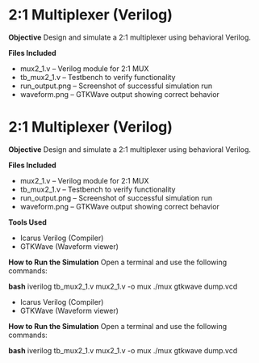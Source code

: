 # 2:1 Multiplexer (Verilog)

**Objective**
Design and simulate a 2:1 multiplexer using behavioral Verilog.

**Files Included**
- mux2_1.v – Verilog module for 2:1 MUX
- tb_mux2_1.v – Testbench to verify functionality
- run_output.png – Screenshot of successful simulation run
- waveform.png – GTKWave output showing correct behavior

# 2:1 Multiplexer (Verilog)

 **Objective**
Design and simulate a 2:1 multiplexer using behavioral Verilog.

**Files Included**
- mux2_1.v – Verilog module for 2:1 MUX
- tb_mux2_1.v – Testbench to verify functionality
- run_output.png – Screenshot of successful simulation run
- waveform.png – GTKWave output showing correct behavior

**Tools Used**
- Icarus Verilog (Compiler)
- GTKWave (Waveform viewer)

**How to Run the Simulation**
Open a terminal and use the following commands:

**bash**
iverilog tb_mux2_1.v mux2_1.v -o mux
./mux
gtkwave dump.vcd

- Icarus Verilog (Compiler)
- GTKWave (Waveform viewer)

**How to Run the Simulation**
Open a terminal and use the following commands:

**bash**
iverilog tb_mux2_1.v mux2_1.v -o mux
./mux
gtkwave dump.vcd
